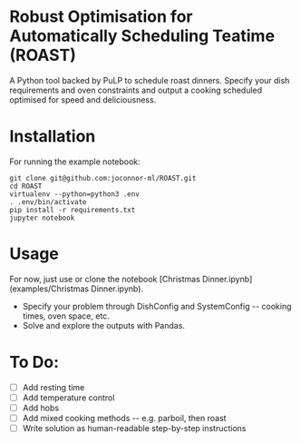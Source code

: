 # Robust Optimisation for Automatically Scheduling Teatime (ROAST)

A Python tool backed by PuLP to schedule roast dinners. Specify your dish requirements and oven constraints
and output a cooking scheduled optimised for speed and deliciousness.

# Installation

For running the example notebook:

```
git clone git@github.com:joconnor-ml/ROAST.git
cd ROAST
virtualenv --python=python3 .env
. .env/bin/activate
pip install -r requirements.txt
jupyter notebook
```

# Usage

For now, just use or clone the notebook [Christmas Dinner.ipynb](examples/Christmas Dinner.ipynb).

- Specify your problem through DishConfig and SystemConfig -- cooking
times, oven space, etc.
- Solve and explore the outputs with Pandas.


# To Do:

- [ ] Add resting time
- [ ] Add temperature control
- [ ] Add hobs
- [ ] Add mixed cooking methods -- e.g. parboil, then roast
- [ ] Write solution as human-readable step-by-step instructions
